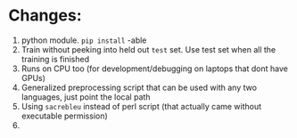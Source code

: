
# Changes:

1. python module. `pip install` -able
1. Train without peeking into held out `test` set. Use test set when all the training is finished 
1. Runs on CPU too (for development/debugging on laptops that dont have GPUs)
1. Generalized preprocessing script that can be used with any two languages, just point the local path
1. Using `sacrebleu` instead of perl script (that actually came without executable permission)
1.  